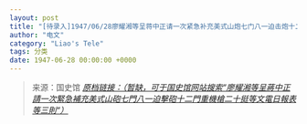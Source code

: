 ```yaml
---
layout: post
title: "[待录入]1947/06/28廖耀湘等呈蒋中正请一次紧急补充美式山炮七门八一迫击炮十二门重机枪二十挺等文电日报表等三则"
author: "电文"
category: "Liao's Tele"
tags: 分类
date: 1947-06-28 00:00:00 +0000
---
```

> 来源：国史馆 [*原档链接：（暂缺，可于国史馆网站搜索“廖耀湘等呈蔣中正請一次緊急補充美式山砲七門八一迫擊砲十二門重機槍二十挺等文電日報表等三則“）*]()
